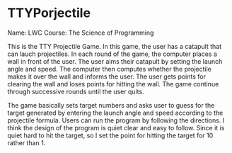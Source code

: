 # TTYPorjectile

Name: LWC
Course: The Science of Programming 

This is the TTY Projectile Game. In this game, the user has a catapult that can lauch projectiles. In each round of the game, the computer places a wall in front of the user. The user aims their catapult by setting the launch angle and speed. The computer then computes whether the projectile makes it over the wall and informs the user. The user gets points for clearing the wall and loses points for hitting the wall. The game continue through successive rounds until the user quits. 

The game basically sets target numbers and asks user to guess for the target generated by entering the launch angle and speed according to the projectile formula. Users can run the program by following the directions. I think the design of the program is quiet clear and easy to follow. Since it is quiet hard to hit the target, so I set the point for hitting the target for 10 rather than 1.